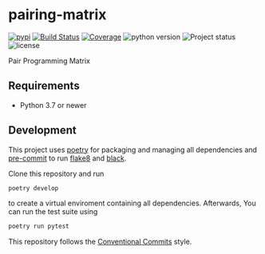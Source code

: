 # pairing-matrix

[![pypi](https://img.shields.io/pypi/v/pairing_matrix.svg)](https://pypi.python.org/pypi/pairing_matrix) [![Build Status](https://travis-ci.org/iile/pairing_matrix.png?branch=master)](http://travis-ci.org/iile/pairing_matrix) [![Coverage](https://coveralls.io/repos/iile/pairing_matrix/badge.png?branch=master)](https://coveralls.io/r/iile/pairing_matrix) ![python version](https://img.shields.io/pypi/pyversions/pairing_matrix.svg) ![Project status](https://img.shields.io/pypi/status/pairing_matrix.svg) ![license](https://img.shields.io/pypi/l/pairing_matrix.svg)

Pair Programming Matrix


## Requirements

* Python 3.7 or newer


## Development

This project uses [poetry](https://poetry.eustace.io/) for packaging and
managing all dependencies and [pre-commit](https://pre-commit.com/) to run
[flake8](http://flake8.pycqa.org/) and [black](https://github.com/python/black).

Clone this repository and run

```bash
poetry develop
```

to create a virtual enviroment containing all dependencies.
Afterwards, You can run the test suite using

```bash
poetry run pytest
```

This repository follows the [Conventional Commits](https://www.conventionalcommits.org/)
style.
